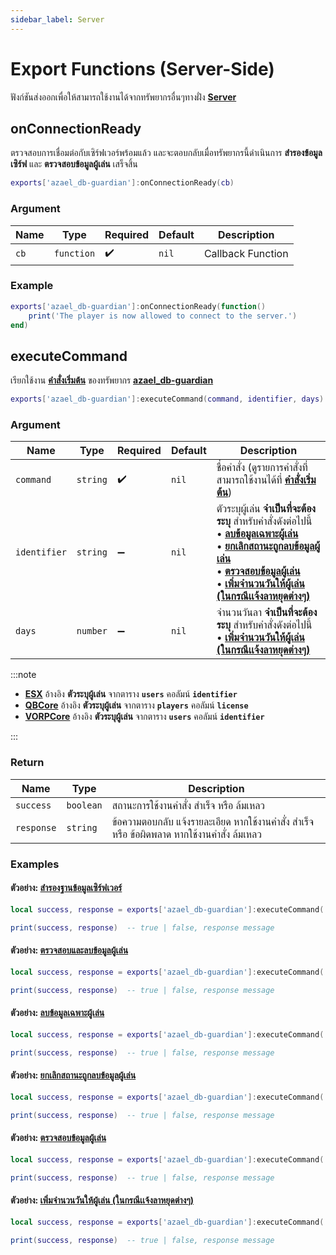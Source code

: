 ```yaml
---
sidebar_label: Server
---
```


# Export Functions (Server-Side)

ฟังก์ชันส่งออกเพื่อให้สามารถใช้งานได้จากทรัพยากรอื่นๆทางฝั่ง **[Server](https://en.wikipedia.org/wiki/Server-side)**

## onConnectionReady

ตรวจสอบการเชื่อมต่อกับเซิร์ฟเวอร์พร้อมแล้ว และจะตอบกลับเมื่อทรัพยากรนี้ดำเนินการ **สำรองข้อมูลเซิร์ฟ** และ **ตรวจสอบข้อมูลผู้เล่น** เสร็จสิ้น

```lua
exports['azael_db-guardian']:onConnectionReady(cb)
```

### Argument

| Name                    | Type               | Required           | Default                                      | Description                                                
|-------------------------|--------------------|--------------------|----------------------------------------------|--------------------------------------------------
| `cb`                    | `function`         | ✔️                 | `nil`                                        | Callback Function

### Example
```lua
exports['azael_db-guardian']:onConnectionReady(function()
    print('The player is now allowed to connect to the server.')
end)
```

## executeCommand

เรียกใช้งาน [**คำสั่งเริ่มต้น**](../command#default-commands) ของทรัพยากร **[azael_db-guardian](../)**

```lua
exports['azael_db-guardian']:executeCommand(command, identifier, days)
```

### Argument

| Name                    | Type               | Required           | Default                                      | Description                                                
|-------------------------|--------------------|--------------------|----------------------------------------------|--------------------------------------------------
| `command`               | `string`           | ✔️                 | `nil`                                        | ชื่อคำสั่ง (ดูรายการคำสั่งที่สามารถใช้งานได้ที่ [**คำสั่งเริ่มต้น**](../command#default-commands))
| `identifier`            | `string`           | ➖                 | `nil`                                        | ตัวระบุผู้เล่น **จำเป็นที่จะต้องระบุ** สำหรับคำสั่งดังต่อไปนี้ <br />• [**ลบข้อมูลเฉพาะผู้เล่น**](../command#ลบข้อมูลเฉพาะผู้เล่น) <br />• [**ยกเลิกสถานะถูกลบข้อมูลผู้เล่น**](../command#ยกเลิกสถานะถูกลบข้อมูลผู้เล่น) <br />• [**ตรวจสอบข้อมูลผู้เล่น**](../command#ตรวจสอบข้อมูลผู้เล่น) <br />• [**เพิ่มจำนวนวันให้ผู้เล่น (ในกรณีเเจ้งลาหยุดต่างๆ)**](../command#เพิ่มจำนวนวันให้ผู้เล่น-ในกรณีเเจ้งลาหยุดต่างๆ)
| `days`                  | `number`           | ➖                 | `nil`                                        | จำนวนวันลา **จำเป็นที่จะต้องระบุ** สำหรับคำสั่งดังต่อไปนี้ <br />• [**เพิ่มจำนวนวันให้ผู้เล่น (ในกรณีเเจ้งลาหยุดต่างๆ)**](../command#เพิ่มจำนวนวันให้ผู้เล่น-ในกรณีเเจ้งลาหยุดต่างๆ)

:::note

- [**ESX**](https://github.com/esx-framework) อ้างอิง **ตัวระบุผู้เล่น** จากตาราง **`users`** คอลัมน์ **`identifier`**<br />
- [**QBCore**](https://github.com/qbcore-framework) อ้างอิง **ตัวระบุผู้เล่น** จากตาราง **`players`** คอลัมน์ **`license`**<br />
- [**VORPCore**](https://github.com/VORPCORE) อ้างอิง **ตัวระบุผู้เล่น** จากตาราง **`users`** คอลัมน์ **`identifier`**

:::

### Return

| Name                         | Type               | Description                                                
|------------------------------|--------------------|--------------------------------------------------
| `success`                    | `boolean`          | สถานะการใช้งานคำสั่ง สำเร็จ หรือ ล้มเหลว
| `response`                   | `string`           | ข้อความตอบกลับ แจ้งรายละเอียด หากใช้งานคำสั่ง สำเร็จ หรือ ข้อผิดพลาด หากใช้งานคำสั่ง ล้มเหลว

### Examples

#### ตัวอย่าง: [สำรองฐานข้อมูลเซิร์ฟเวอร์](../command#สำรองฐานข้อมูลเซิร์ฟเวอร์)

```lua
local success, response = exports['azael_db-guardian']:executeCommand('dbbackup')

print(success, response)  -- true | false, response message
```

#### ตัวอย่าง: [ตรวจสอบและลบข้อมูลผู้เล่น](../command#ตรวจสอบและลบข้อมูลผู้เล่น)

```lua
local success, response = exports['azael_db-guardian']:executeCommand('dbdelidle')

print(success, response)  -- true | false, response message
```

#### ตัวอย่าง: [ลบข้อมูลเฉพาะผู้เล่น](../command#ลบข้อมูลเฉพาะผู้เล่น)

```lua
local success, response = exports['azael_db-guardian']:executeCommand('dbdeluser', 'steam:xxxxxxxxxxxxxxx')

print(success, response)  -- true | false, response message
```

#### ตัวอย่าง: [ยกเลิกสถานะถูกลบข้อมูลผู้เล่น](../command#ยกเลิกสถานะถูกลบข้อมูลผู้เล่น)

```lua
local success, response = exports['azael_db-guardian']:executeCommand('dbundeluser', 'steam:xxxxxxxxxxxxxxx')

print(success, response)  -- true | false, response message
```

#### ตัวอย่าง: [ตรวจสอบข้อมูลผู้เล่น](../command#ตรวจสอบข้อมูลผู้เล่น)

```lua
local success, response = exports['azael_db-guardian']:executeCommand('dbuserinfo', 'steam:xxxxxxxxxxxxxxx')

print(success, response)  -- true | false, response message
```

#### ตัวอย่าง: [เพิ่มจำนวนวันให้ผู้เล่น (ในกรณีเเจ้งลาหยุดต่างๆ)](../command#เพิ่มจำนวนวันให้ผู้เล่น-ในกรณีเเจ้งลาหยุดต่างๆ)

```lua
local success, response = exports['azael_db-guardian']:executeCommand('dbaddleave', 'steam:xxxxxxxxxxxxxxx', 30)

print(success, response)  -- true | false, response message
```
